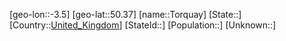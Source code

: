 ﻿---
location: [50.37,-3.5]
type: City
tags:
- geo/City


SpocWebEntityId: 34917
isDeleted: false
confidential: public

---
[geo-lon::-3.5]
[geo-lat::50.37]
[name::Torquay]
[State::]
[Country::[United_Kingdom](geo/Continent/Europe/United_Kingdom.md)]
[StateId::]
[Population::]
[Unknown::]

